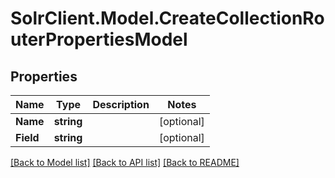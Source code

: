 # SolrClient.Model.CreateCollectionRouterPropertiesModel

## Properties

Name | Type | Description | Notes
------------ | ------------- | ------------- | -------------
**Name** | **string** |  | [optional] 
**Field** | **string** |  | [optional] 

[[Back to Model list]](../README.md#documentation-for-models) [[Back to API list]](../README.md#documentation-for-api-endpoints) [[Back to README]](../README.md)

